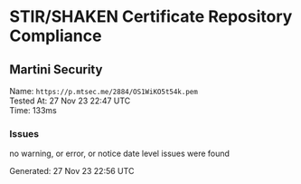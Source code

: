 # STIR/SHAKEN Certificate Repository Compliance

## Martini Security

Name: `https://p.mtsec.me/2884/OS1WiKO5t54k.pem`\
Tested At: 27 Nov 23 22:47 UTC\
Time: 133ms

### Issues

no warning, or error, or notice date level issues were found

Generated: 27 Nov 23 22:56 UTC